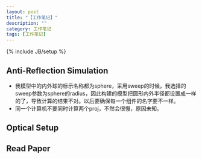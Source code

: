 ```yaml
---
layout: post
title: "【工作笔记】"
description: ""
category: 工作笔记
tags: [工作笔记]
---
```

{% include JB/setup %}

## Anti-Reflection Simulation

* 我模型中的内外球的标示名称都为sphere，采用sweep的时候，我选择的sweep参数为sphere的radius，因此构建的模型把圆形内外半径都设置成一样的了，导致计算的结果不对。以后要确保每一个组件的名字要不一样。
* 同一个计算机不要同时计算两个proj，不然会很慢，原因未知。

## Optical Setup



## Read Paper

